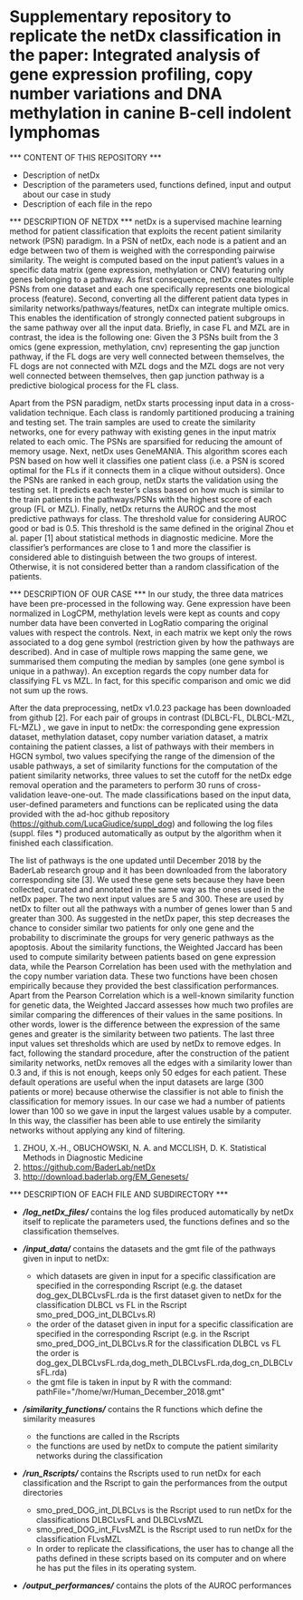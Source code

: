 # Supplementary repository to replicate the netDx classification in the paper: Integrated analysis of gene expression profiling, copy number variations and DNA methylation in canine B-cell indolent lymphomas

*** CONTENT OF THIS REPOSITORY ***
- Description of netDx
- Description of the parameters used, functions defined, input and output about our case in study
- Description of each file in the repo

*** DESCRIPTION OF NETDX ***
netDx is a supervised machine learning method for patient classification that exploits the recent patient similarity network (PSN) paradigm. In a PSN of netDx, each node is a patient and an edge between two of them is weighed with the corresponding pairwise similarity. The weight is computed based on the input patient’s values in a specific data matrix (gene expression, methylation or CNV) featuring only genes belonging to a pathway. As first consequence, netDx creates multiple PSNs from one dataset and each one specifically represents one biological process (feature). Second, converting all the different patient data types in similarity networks/pathways/features, netDx can integrate multiple omics. This enables the identification of strongly connected patient subgroups in the same pathway over all the input data. Briefly, in case FL and MZL are in contrast, the idea is the following one:  Given the 3 PSNs built from the 3 omics (gene expression, methylation, cnv) representing the gap junction pathway, if the FL dogs are very well connected between themselves, the FL dogs are not connected with MZL dogs and the MZL dogs are not very well connected between themselves, then gap junction pathway is a predictive biological process for the FL class.

Apart from the PSN paradigm, netDx starts processing input data in a cross-validation technique. Each class is randomly partitioned producing a training and testing set. The train samples are used to create the similarity networks, one for every pathway with existing genes in the input matrix related to each omic. The PSNs are sparsified for reducing the amount of memory usage. Next, netDx uses GeneMANIA. This algorithm scores each PSN based on how well it classifies one patient class (i.e. a PSN is scored optimal for the FLs if it connects them in a clique without outsiders). Once the PSNs are ranked in each group, netDx starts the validation using the testing set. It predicts each tester’s class based on how much is similar to the train patients in the pathways/PSNs with the highest score of each group (FL or MZL). Finally, netDx returns the AUROC and the most predictive pathways for class. The threshold value for considering AUROC good or bad is 0.5. This threshold is the same defined in the original Zhou et al. paper [1] about statistical methods in diagnostic medicine. More the classifier’s performances are close to 1 and more the classifier is considered able to distinguish between the two groups of interest. Otherwise, it is not considered better than a random classification of the patients. 

*** DESCRIPTION OF OUR CASE ***
In our study, the three data matrices have been pre-processed in the following way. Gene expression have been normalized in LogCPM, methylation levels were kept as counts and copy number data have been converted in LogRatio comparing the original values with respect the controls. Next, in each matrix we kept only the rows associated to a dog gene symbol (restriction given by how the pathways are described). And in case of multiple rows mapping the same gene, we summarised them computing the median by samples (one gene symbol is unique in a pathway). An exception regards the copy number data for classifying FL vs MZL. In fact, for this specific comparison and omic we did not sum up the rows.

After the data preprocessing, netDx v1.0.23 package has been downloaded from github [2]. For each pair of groups in contrast (DLBCL-FL, DLBCL-MZL, FL-MZL) , we gave in input to netDx: the corresponding gene expression dataset, methylation dataset, copy number variation dataset, a matrix containing the patient classes, a list of pathways with their members in HGCN symbol, two values specifying the range of the dimension of the usable pathways, a set of similarity functions for the computation of the patient similarity networks, three values to set the cutoff for the netDx edge removal operation and the parameters to perform 30 runs of cross-validation leave-one-out.  The made classifications based on the input data, user-defined parameters and functions can be replicated using the data provided with the ad-hoc github repository (https://github.com/LucaGiudice/suppl_dog) and following the log files (suppl. files *) produced automatically as output by the algorithm when it finished each classification.

The list of pathways is the one updated until December 2018 by the BaderLab research group and it has been downloaded from the laboratory corresponding site [3]. We used these gene sets because they have been collected, curated and annotated in the same way as the ones used in the netDx paper. The two next input values are 5 and 300. These are used by netDx to filter out all the pathways with a number of genes lower than 5 and greater than 300. As suggested in the netDx paper, this step decreases the chance to consider similar two patients for only one gene and the probability to discriminate the groups for very generic pathways as the apoptosis. About the similarity functions, the Weighted Jaccard has been used to compute similarity between patients based on gene expression data, while the Pearson Correlation has been used with the methylation and the copy number variation data. These two functions have been chosen empirically because they provided the best classification performances. Apart from the Pearson Correlation which is a well-known similarity function for genetic data, the Weighted Jaccard assesses how much two profiles are similar comparing the differences of their values in the same positions. In other words, lower is the difference between the expression of the same genes and greater is the similarity between two patients. The last three input values set thresholds which are used by netDx to remove edges. In fact, following the standard procedure, after the construction of the patient similarity networks, netDx removes all the edges with a similarity lower than 0.3 and, if this is not enough, keeps only 50 edges for each patient. These default operations are useful when the input datasets are large (300 patients or more) because otherwise the classifier is not able to finish the classification for memory issues. In our case we had a number of patients lower than 100 so we gave in input the largest values usable by a computer. In this way, the classifier has been able to use entirely the similarity networks without applying any kind of filtering.

1. ZHOU, X.‐H., OBUCHOWSKI, N. A. and MCCLISH, D. K. Statistical Methods in Diagnostic Medicine
2. https://github.com/BaderLab/netDx
3. http://download.baderlab.org/EM_Genesets/

*** DESCRIPTION OF EACH FILE AND SUBDIRECTORY ***

- ***/log_netDx_files/*** contains the log files produced automatically by netDx itself to replicate the parameters used, the functions defines and so the classification themselves.

- ***/input_data/*** contains the datasets and the gmt file of the pathways given in input to netDx:
   - which datasets are given in input for a specific classification are specified in the corresponding Rscript (e.g. the dataset dog_gex_DLBCLvsFL.rda is the first dataset given to netDx for the classification DLBCL vs FL in the Rscript smo_pred_DOG_int_DLBCLvs.R)
   - the order of the dataset given in input for a specific classification are specified in the corresponding Rscript (e.g. in the Rscript smo_pred_DOG_int_DLBCLvs.R for the classification DLBCL vs FL the order is dog_gex_DLBCLvsFL.rda,dog_meth_DLBCLvsFL.rda,dog_cn_DLBCLvsFL.rda)
   - the gmt file is taken in input by R with the command: pathFile="/home/wr/Human_December_2018.gmt"

- ***/similarity_functions/*** contains the R functions which define the similarity measures
   - the functions are called in the Rscripts
   - the functions are used by netDx to compute the patient similarity networks during the classification
   
- ***/run_Rscripts/*** contains the Rscripts used to run netDx for each classification and the Rscript to gain the performances from the output directories
   - smo_pred_DOG_int_DLBCLvs is the Rscript used to run netDx for the classifications DLBCLvsFL and DLBCLvsMZL
   - smo_pred_DOG_int_FLvsMZL is the Rscript used to run netDx for the classification FLvsMZL
   - In order to replicate the classifications, the user has to change all the paths defined in these scripts based on its computer and on where he has put the files in its operating system.
   
- ***/output_performances/*** contains the plots of the AUROC performances
